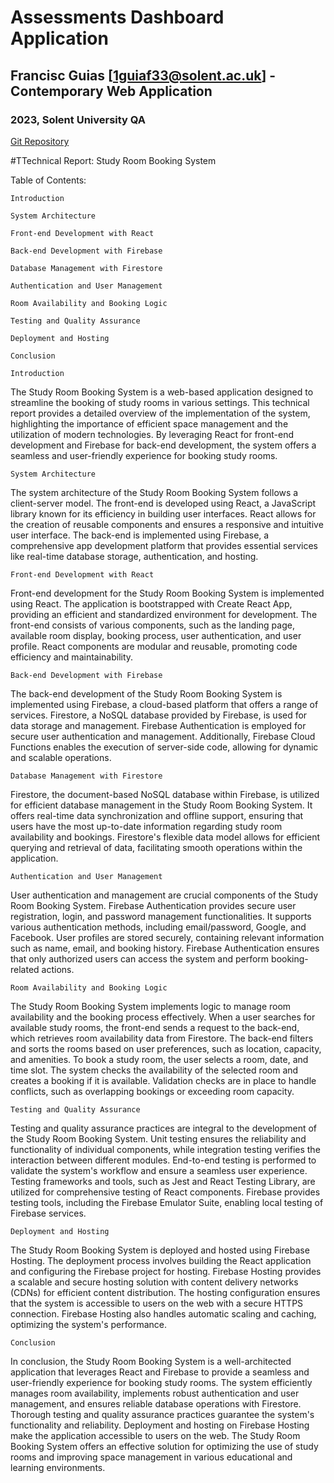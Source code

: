 # **Assessments Dashboard Application**
## **Francisc Guias [1guiaf33@solent.ac.uk] - Contemporary Web Application**
### 2023, Solent University QA

[Git Repository](https://github.com/FGuias/StudyRoom.git)

#TTechnical Report: Study Room Booking System

Table of Contents:

    Introduction

    System Architecture

    Front-end Development with React

    Back-end Development with Firebase

    Database Management with Firestore

    Authentication and User Management

    Room Availability and Booking Logic

    Testing and Quality Assurance

    Deployment and Hosting

    Conclusion

    Introduction

The Study Room Booking System is a web-based application designed to streamline the booking of study rooms in various settings. This technical report provides a detailed overview of the implementation of the system, highlighting the importance of efficient space management and the utilization of modern technologies. By leveraging React for front-end development and Firebase for back-end development, the system offers a seamless and user-friendly experience for booking study rooms.

    System Architecture

The system architecture of the Study Room Booking System follows a client-server model. The front-end is developed using React, a JavaScript library known for its efficiency in building user interfaces. React allows for the creation of reusable components and ensures a responsive and intuitive user interface. The back-end is implemented using Firebase, a comprehensive app development platform that provides essential services like real-time database storage, authentication, and hosting.

    Front-end Development with React

Front-end development for the Study Room Booking System is implemented using React. The application is bootstrapped with Create React App, providing an efficient and standardized environment for development. The front-end consists of various components, such as the landing page, available room display, booking process, user authentication, and user profile. React components are modular and reusable, promoting code efficiency and maintainability.

    Back-end Development with Firebase

The back-end development of the Study Room Booking System is implemented using Firebase, a cloud-based platform that offers a range of services. Firestore, a NoSQL database provided by Firebase, is used for data storage and management. Firebase Authentication is employed for secure user authentication and management. Additionally, Firebase Cloud Functions enables the execution of server-side code, allowing for dynamic and scalable operations.

    Database Management with Firestore

Firestore, the document-based NoSQL database within Firebase, is utilized for efficient database management in the Study Room Booking System. It offers real-time data synchronization and offline support, ensuring that users have the most up-to-date information regarding study room availability and bookings. Firestore's flexible data model allows for efficient querying and retrieval of data, facilitating smooth operations within the application.

    Authentication and User Management

User authentication and management are crucial components of the Study Room Booking System. Firebase Authentication provides secure user registration, login, and password management functionalities. It supports various authentication methods, including email/password, Google, and Facebook. User profiles are stored securely, containing relevant information such as name, email, and booking history. Firebase Authentication ensures that only authorized users can access the system and perform booking-related actions.

    Room Availability and Booking Logic

The Study Room Booking System implements logic to manage room availability and the booking process effectively. When a user searches for available study rooms, the front-end sends a request to the back-end, which retrieves room availability data from Firestore. The back-end filters and sorts the rooms based on user preferences, such as location, capacity, and amenities. To book a study room, the user selects a room, date, and time slot. The system checks the availability of the selected room and creates a booking if it is available. Validation checks are in place to handle conflicts, such as overlapping bookings or exceeding room capacity.

    Testing and Quality Assurance

Testing and quality assurance practices are integral to the development of the Study Room Booking System. Unit testing ensures the reliability and functionality of individual components, while integration testing verifies the interaction between different modules. End-to-end testing is performed to validate the system's workflow and ensure a seamless user experience. Testing frameworks and tools, such as Jest and React Testing Library, are utilized for comprehensive testing of React components. Firebase provides testing tools, including the Firebase Emulator Suite, enabling local testing of Firebase services.

    Deployment and Hosting

The Study Room Booking System is deployed and hosted using Firebase Hosting. The deployment process involves building the React application and configuring the Firebase project for hosting. Firebase Hosting provides a scalable and secure hosting solution with content delivery networks (CDNs) for efficient content distribution. The hosting configuration ensures that the system is accessible to users on the web with a secure HTTPS connection. Firebase Hosting also handles automatic scaling and caching, optimizing the system's performance.

    Conclusion

In conclusion, the Study Room Booking System is a well-architected application that leverages React and Firebase to provide a seamless and user-friendly experience for booking study rooms. The system efficiently manages room availability, implements robust authentication and user management, and ensures reliable database operations with Firestore. Thorough testing and quality assurance practices guarantee the system's functionality and reliability. Deployment and hosting on Firebase Hosting make the application accessible to users on the web. The Study Room Booking System offers an effective solution for optimizing the use of study rooms and improving space management in various educational and learning environments.

